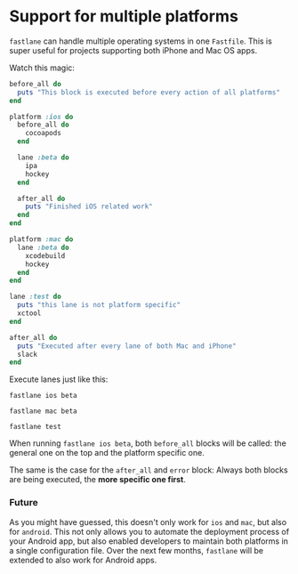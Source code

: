 # Support for multiple platforms

`fastlane` can handle multiple operating systems in one `Fastfile`. This is super useful for projects supporting both iPhone and Mac OS apps.

Watch this magic:

```ruby
before_all do
  puts "This block is executed before every action of all platforms"
end

platform :ios do
  before_all do
    cocoapods
  end

  lane :beta do
    ipa
    hockey
  end

  after_all do
    puts "Finished iOS related work"
  end
end

platform :mac do
  lane :beta do
    xcodebuild
    hockey
  end
end

lane :test do
  puts "this lane is not platform specific"
  xctool
end

after_all do
  puts "Executed after every lane of both Mac and iPhone"
  slack
end

```

Execute lanes just like this:

    fastlane ios beta

    fastlane mac beta

    fastlane test


When running `fastlane ios beta`, both `before_all` blocks will be called: the general one on the top and the platform specific one.

The same is the case for the `after_all` and `error` block: Always both blocks are being executed, the **more specific one first**.

### Future

As you might have guessed, this doesn't only work for `ios` and `mac`, but also for `android`. This not only allows you to automate the deployment process of your Android app, but also enabled developers to maintain both platforms in a single configuration file. Over the next few months, `fastlane` will be extended to also work for Android apps.
